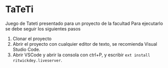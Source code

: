 # TaTeTi
Juego de Tateti presentado para un proyecto de la facultad
Para ejecutarlo se debe seguir los siguientes pasos

1. Clonar el proyecto
2. Abrir el proyecto con cualquier editor de texto, se recomienda Visual Studio Code.
3. Abrir VSCode y abrir la consola con ctrl+P, y escribir `ext install ritwickdey.liveserver`.